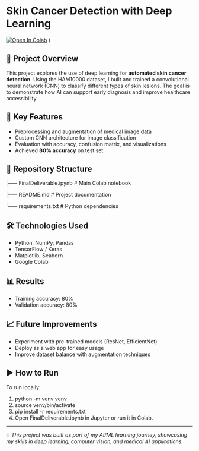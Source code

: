 # Skin Cancer Detection with Deep Learning

[![Open In Colab](https://colab.research.google.com/assets/colab-badge.svg)](https://colab.research.google.com/github/Gantaaa/Skin-Cancer-Detection-with-Deep-Learning/blob/main/FinalDeliverable.ipynb)
)

## 📌 Project Overview
This project explores the use of deep learning for **automated skin cancer detection**. Using the HAM10000 dataset, I built and trained a convolutional neural network (CNN) to classify different types of skin lesions. The goal is to demonstrate how AI can support early diagnosis and improve healthcare accessibility.

## 🚀 Key Features
- Preprocessing and augmentation of medical image data  
- Custom CNN architecture for image classification  
- Evaluation with accuracy, confusion matrix, and visualizations  
- Achieved **80% accuracy** on test set  

## 📂 Repository Structure
├── FinalDeliverable.ipynb # Main Colab notebook

├── README.md # Project documentation

└── requirements.txt # Python dependencies

## 🛠️ Technologies Used
- Python, NumPy, Pandas
- TensorFlow / Keras
- Matplotlib, Seaborn
- Google Colab

## 📊 Results
- Training accuracy: 80%  
- Validation accuracy: 80%  

## 📈 Future Improvements
- Experiment with pre-trained models (ResNet, EfficientNet)  
- Deploy as a web app for easy usage  
- Improve dataset balance with augmentation techniques  

## ▶️ How to Run
To run locally:
1. python -m venv venv
2. source venv/bin/activate
3. pip install -r requirements.txt
4. Open FinalDeliverable.ipynb in Jupyter or run it in Colab.

---
💡 *This project was built as part of my AI/ML learning journey, showcasing my skills in deep learning, computer vision, and medical AI applications.*

